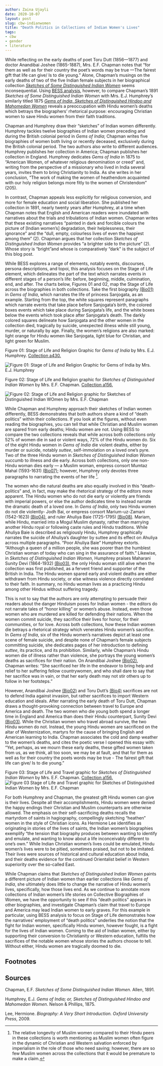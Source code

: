 ```yaml
---
author: Zaina Ujayli
date: 2020-10-07
layout: post
slug: cbw-indianwomen
title: "Death Politics in Collections of Indian Women's Lives"
tags:
- cbw
- gender
- literature
---
```


While reflecting on the early deaths of poet Toru Dutt (1856—1877) and doctor Anandibai Joshee (1865-1887),  Mrs. E.F. Chapman notes that “for them as well as for their country the poet’s words may be true —The fairest gift that life can give/ Is to die young.” Alone, Chapman’s musings on the early deaths of two of the five Indian female subjects in her biographical collection *[Sketches of Some Distinguished Indian Women](http://cbw.iath.virginia.edu/books_display.php?id=1480)* seems inconsequential. Using [BESS analysis](https://scholarslab.lib.virginia.edu/blog/bess-primer/), however, to compare Chapman’s 1891 *Sketches of Some Distinguished Indian Women* with Mrs. E.J. Humphrey’s similarly titled 1875 *[Gems of India, Sketches of Distinguished Hindoo and Mahomedan Women](http://cbw.iath.virginia.edu/books_display.php?id=1764)* reveals a preoccupation with Hindu women’s deaths which betrays the biographers’ rhetorical purpose: encouraging Christian women to save Hindu women from their faith traditions.  

Chapman and Humphrey draw their “sketches” of Indian women differently. Humphrey tackles twelve biographies of Indian women preceding and during the British colonial period in *Gems of India*; Chapman writes five biographies of women both living or recently deceased, exclusively during the British colonial period. The two authors also write to different audiences. Humphrey publishes her collection in America; Chapman publishes her collection in England. Humphrey dedicates *Gems of India* in 1875 to “American Women, of whatever religious denomination or creed” and, writing from the perspective of a missionary who lived in India several years, invites them to bring Christianity to India. As she writes in her conclusion, “The work of making the women of heathendom acquainted with our holy religion belongs more fitly to the women of Christendom” (205).  

In contrast, Chapman appeals less explicitly for religious conversion, and more for female education and social liberation. She published her collection in 1891, nearly twenty years after Humphrey, at a time when Chapman notes that English and American readers were inundated with narratives about the trials and tribulations of Indian women. Chapman writes that these existing narratives “painted in dark and forcible colours the picture of \[Indian women’s\] degradation, their helplessness, their ignorance” and the “dull, empty, colourless lives of even the happiest among them” (2). Chapman argues that her collection *Sketches of Distinguished Indian Women* provides “a brighter side to the picture” (2). Whose story is “bright”and whose is comparatively “dark" is the subject of this blog post. 

While BESS explores a range of elements, notably events, discourses, persona descriptions, and topoi, this analysis focuses on the Stage of Life element, which delineates the part of the text which narrates events in different stages of a person’s life: before, beginning, middle, culmination, end, and after. The charts below, Figures 01 and 02, map the Stage  of Life across the biographies in both collections. Take the first biography [(Bio01)](http://cbw.iath.virginia.edu/exist/cbw/basic/a430/bio01) in *Gems of India*, which narrates the life of princess Sanjogata, as an example. Starting from the top, the white squares represent paragraphs which narrate events that take place before Sanjogata’s birth, the colored boxes events which take place during Sanjogata’s life, and the white boxes below the events which took place after Sanjogata’s death. The darkly colored squares delineate how Sanjogata and the other women in the collection died, tragically by suicide, unexpected illness while still young, murder, or naturally by age. Finally, the women’s religions are also marked: light orange for Hindu women like Sanjogata, light blue for Christian, and light green for Muslim. 

Figure 01: Stage of Life and Religion Graphic for *Gems of India* by Mrs. E.J. Humphrey. [Collection a430.](http://cbw.iath.virginia.edu/books_display.php?id=1764)

![Figure 01: Stage of Life and Religion Graphic for Gems of India by Mrs. E.J. Humphrey](/assets/post-media/2020-10-01-a430RD.jpg)

Figure 02: Stage of Life and Religion graphic for *Sketches of Distinguished Indian Women* by Mrs. E.F. Chapman. [Collection a156.](http://cbw.iath.virginia.edu/books_display.php?id=1480)

![Figure 02: Stage of Life and Religion graphic for Sketches of Distinguished Indian WOmen by Mrs. E.F. Chapman](/assets/post-media/2020-10-01-a156RD.jpg)

While Chapman and Humphrey approach their sketches of Indian women differently, BESS demonstrates that both authors share a kind of “death politics” within their collections. If you look at the figures, without even reading the biographies, you can tell that while Christian and Muslim women are spared from early deaths; Hindu women are not. Using BESS to compare the two collections reveals that while across both collections only 52% of women die in sad or violent ways, 72% of the Hindu women do. Six of the eight Hindu women in *Gems of India* die violent deaths, either by murder or suicide, notably *suttee*, self-immolation on a loved one’s pyre. Two of the three Hindu women in *Sketches of Distinguished Indian Women* succumb to illness and die early. Across both collections, only one non-Hindu woman dies early — a Muslim woman, empress consort Mumtaz Mahal (1593-1631) [(Bio07)](http://cbw.iath.virginia.edu/exist/cbw/basic/a430/bio07); however, Humphrey only devotes three paragraphs to narrating the events of her life [^1].

The women who die natural deaths are also equally involved in this “death-politics” and, in fact, may make the rhetorical strategy of the editors more apparent. The Hindu women who do not die early or violently are friends with imperial powers, or else the author dedicates time to instead narrate the dramatic death of a loved one. In *Gems of India*, only two Hindu women do not die violently- Jodh Bai, or empress consort Marium-uz-Zamani (1542-1623) [(Bio04)](http://cbw.iath.virginia.edu/exist/cbw/basic/a430/bio04), and ruler Ahuliya Baie (1725-1795) [(Bio08)](http://cbw.iath.virginia.edu/exist/cbw/basic/a430/bio08). Mariam, while Hindu, married into a Mogul Muslim dynasty, rather than marrying another Hindu royal or following caste rules and Hindu traditions. While Ahuliya Baie is described as religiously Hindu, Humphrey graphically narrates the suicide of Ahuliya’s daughter by suttee and its effect on Ahuliya across multiple paragraphs. “Poor Ahuliya Baie” Humphrey extorts. “Although a queen of a million people, she was poorer than the humblest Christian woman of today who can sing in the assurance of faith.” Likewise, in *Sketches of Distinguished Indian Women*, Humphrey praises Maharani Sunity Devi (1864-1932) [(Bio03)](http://cbw.iath.virginia.edu/exist/cbw/basic/a156/bio03), the only Hindu woman still alive when the collection was first published, as a fervent friend and supporter of the British in India. The Hindu women spared early and violent deaths are either withdrawn from Hindu society, or else witness violence directly correlated to their faith. In summary, no Hindu woman lives as a practicing Hindu among other Hindus without suffering tragedy. 

This is not to say that the authors are only attempting to persuade their readers about the danger Hinduism poses for Indian women - the editors do not narrate tales of “honor killing” or women’s abuse. Instead, even those women who are murdered are killed for defending their nations. When the women commit suicide, they sacrifice their lives for honor, for their communities, or for love.  Across both collections, how these Indian women die betrays a rhetorical strategy which venerates Hindu women’s sacrifice. In *Gems of India*, six of the Hindu women’s narratives depict at least one scene of female suicide, and despite none of Chapman’s female subjects committing suicide, she dedicates pages of her introduction to defining *suttee*, its practice, and its prohibition. Similarly, while Chapman’s Hindu women die of illness rather than violence, she portrays the young women’s deaths as sacrifices for their nation. On Anandibai Joshee [(Bio02)](http://cbw.iath.virginia.edu/exist/cbw/basic/a156/bio02), Chapman writes: “She sacrificed her life in the endeavor to bring help and relief to her suffering fellow countrywomen, and who shall dare to say that her sacrifice was in vain, or that her early death may not stir others up to follow in her footsteps.” 

However, Anandibai Joshee [(Bio02)](http://cbw.iath.virginia.edu/exist/cbw/basic/a156/bio02) and Toru Dutt’s [(Bio4)](http://cbw.iath.virginia.edu/exist/cbw/basic/a156/bio04) sacrifices are not to defend India against invasion, but rather sacrifices to import Western education and ideals. After narrating the early death of Toru Dutt, Chapman draws a thought-provoking connection between travel to Europe and America and death. The two women who die young both spend a longer time in England and America than does their Hindu counterpart, Sunity Devi [(Bio03)](http://cbw.iath.virginia.edu/exist/cbw/basic/a156/bio03). While the Christian women who travel abroad survive, the two Hindu women do not. Instead, the young Hindu women are sacrificed on the altar of Westernization, martyrs for the cause of bringing English and American learning to India.  Chapman associates the cold and damp weather to the women’s deaths, and cites the poetic verse I opened this essay with: “Yet, perhaps, as we mourn these early deaths, these gifted women taken from us, as we think, all too soon, we may be at fault, and that for them as well as for their country the poets words may be true - The fairest gift that life can give/ Is to die young.” 

Figure 03: Stage of Life and Travel graphic for *Sketches of Distinguished Indian Women* by Mrs. E.F. Chapman. [Collection a156.](http://cbw.iath.virginia.edu/books_display.php?id=1480)
![Figure 03 Stage of Life and Travel graphic for Sketches of Distinguished Indian Women by Mrs. E.F. Chapman](/assets/post-media/2020-10-01-a156T.jpg)

For both Humphrey and Chapman, the greatest gift Hindu women can give is their lives. Despite all their accomplishments, Hindu women were denied the happy endings their Christian and Muslim counterparts are otherwise allowed. 
The emphasis on their self-sacrificing deaths recalls the martyrdom of saints in hagiography, compellingly sketching “heathen” women in the style of Christian icons. As Hermione Lee identifies as originating in stories of the lives of saints, the Indian women’s biographies exemplify “the tension that biography produces between wanting to identify and emulate, and wanting to know about a life inconceivably different to one’s own.” While Indian Christian women’s lives could be emulated, Hindu women’s lives were to be pitied,  sometimes praised, but not to be imitated. Their lives were sources of historical and cultural education about India, and their deaths evidence for the continued Orientalist belief in Western superiority over the so-called East. 

While Chapman claims that *Sketches of Distinguished Indian Women* paints a different picture of Indian women than earlier collections like *Gems of India*, she ultimately does little to change the narrative of Hindu women’s lives, specifically, how those lives end. As we continue to annotate more collections of Indian women’s life stories on Collective Biographies of Women, we have the opportunity to see if this “death politics” appears in other biographies, and investigate Chapman’s claim that travel to Europe and America may lead Indian women to early graves. For this example in particular, using BESS analysis to focus on Stage of Life demonstrates how the narratives’ employment of “death politics” underlies the notion that the fight for Indian women, specifically Hindu women, however fought, is a fight for the lives of Indian women. Coming to the aid of Indian women, either by supporting their conversion to Christianity or Western education, fulfills the sacrifices of the notable women whose stories the authors choose to tell. Without either, Hindu women are tragically doomed to die. 

Footnotes
----------
[^1]: The relative longevity of Muslim women compared to their Hindu peers in these collections is worth mentioning as Muslim women often figure in the dynamic of Christian and Western salvation enforced by imperialism in the role of those who need saving; however, there are so few Muslim women across the collections that it would be premature to make a claim.

Sources
---------

Chapman, E.F. *Sketches of Some Distinguished Indian Women*. Allen, 1891. 

Humphrey, E.J. *Gems of India; or, Sketches of Distinguished Hindoo and Mahomedan
          Women*. Nelson & Phillips, 1875. 
          
Lee, Hermione. *Biography: A Very Short Introduction. Oxford University Press*, 2009. 



